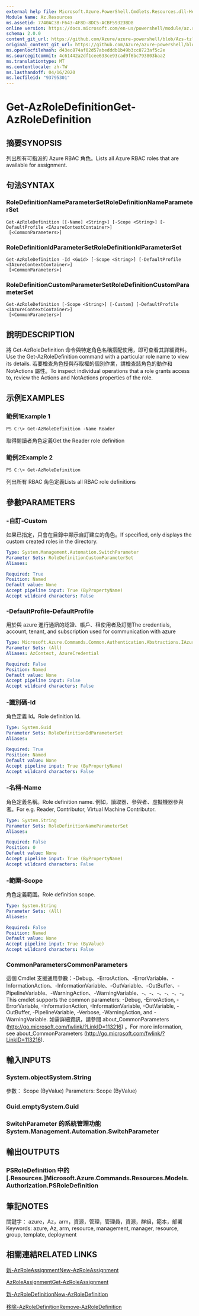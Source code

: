 ```yaml
---
external help file: Microsoft.Azure.PowerShell.Cmdlets.Resources.dll-Help.xml
Module Name: Az.Resources
ms.assetid: 7740AC3B-F643-4F8D-8DC5-ACBF59323BD8
online version: https://docs.microsoft.com/en-us/powershell/module/az.resources/get-Azroledefinition
schema: 2.0.0
content_git_url: https://github.com/Azure/azure-powershell/blob/Azs-tzl/src/Resources/Resources/help/Get-AzRoleDefinition.md
original_content_git_url: https://github.com/Azure/azure-powershell/blob/Azs-tzl/src/Resources/Resources/help/Get-AzRoleDefinition.md
ms.openlocfilehash: d43ec874af02d57abedddb1b49b3cc8723af5c2e
ms.sourcegitcommit: 4c61442a2df1cee633ce93cad9f6bc793803baa2
ms.translationtype: MT
ms.contentlocale: zh-TW
ms.lasthandoff: 04/16/2020
ms.locfileid: "93795301"
---
```

# <span data-ttu-id="af935-101">Get-AzRoleDefinition</span><span class="sxs-lookup"><span data-stu-id="af935-101">Get-AzRoleDefinition</span></span>

## <span data-ttu-id="af935-102">摘要</span><span class="sxs-lookup"><span data-stu-id="af935-102">SYNOPSIS</span></span>
<span data-ttu-id="af935-103">列出所有可指派的 Azure RBAC 角色。</span><span class="sxs-lookup"><span data-stu-id="af935-103">Lists all Azure RBAC roles that are available for assignment.</span></span>

## <span data-ttu-id="af935-104">句法</span><span class="sxs-lookup"><span data-stu-id="af935-104">SYNTAX</span></span>

### <span data-ttu-id="af935-105">RoleDefinitionNameParameterSet</span><span class="sxs-lookup"><span data-stu-id="af935-105">RoleDefinitionNameParameterSet</span></span>
```
Get-AzRoleDefinition [[-Name] <String>] [-Scope <String>] [-DefaultProfile <IAzureContextContainer>]
 [<CommonParameters>]
```

### <span data-ttu-id="af935-106">RoleDefinitionIdParameterSet</span><span class="sxs-lookup"><span data-stu-id="af935-106">RoleDefinitionIdParameterSet</span></span>
```
Get-AzRoleDefinition -Id <Guid> [-Scope <String>] [-DefaultProfile <IAzureContextContainer>]
 [<CommonParameters>]
```

### <span data-ttu-id="af935-107">RoleDefinitionCustomParameterSet</span><span class="sxs-lookup"><span data-stu-id="af935-107">RoleDefinitionCustomParameterSet</span></span>
```
Get-AzRoleDefinition [-Scope <String>] [-Custom] [-DefaultProfile <IAzureContextContainer>]
 [<CommonParameters>]
```

## <span data-ttu-id="af935-108">說明</span><span class="sxs-lookup"><span data-stu-id="af935-108">DESCRIPTION</span></span>
<span data-ttu-id="af935-109">將 Get-AzRoleDefinition 命令與特定角色名稱搭配使用，即可查看其詳細資料。</span><span class="sxs-lookup"><span data-stu-id="af935-109">Use the Get-AzRoleDefinition command with a particular role name to view its details.</span></span>
<span data-ttu-id="af935-110">若要檢查角色授與存取權的個別作業，請檢查該角色的動作和 NotActions 屬性。</span><span class="sxs-lookup"><span data-stu-id="af935-110">To inspect individual operations that a role grants access to, review the Actions and NotActions properties of the role.</span></span>

## <span data-ttu-id="af935-111">示例</span><span class="sxs-lookup"><span data-stu-id="af935-111">EXAMPLES</span></span>

### <span data-ttu-id="af935-112">範例1</span><span class="sxs-lookup"><span data-stu-id="af935-112">Example 1</span></span>
```
PS C:\> Get-AzRoleDefinition -Name Reader
```

<span data-ttu-id="af935-113">取得閱讀者角色定義</span><span class="sxs-lookup"><span data-stu-id="af935-113">Get the Reader role definition</span></span>

### <span data-ttu-id="af935-114">範例2</span><span class="sxs-lookup"><span data-stu-id="af935-114">Example 2</span></span>
```
PS C:\> Get-AzRoleDefinition
```

<span data-ttu-id="af935-115">列出所有 RBAC 角色定義</span><span class="sxs-lookup"><span data-stu-id="af935-115">Lists all RBAC role definitions</span></span>

## <span data-ttu-id="af935-116">參數</span><span class="sxs-lookup"><span data-stu-id="af935-116">PARAMETERS</span></span>

### <span data-ttu-id="af935-117">-自訂</span><span class="sxs-lookup"><span data-stu-id="af935-117">-Custom</span></span>
<span data-ttu-id="af935-118">如果已指定，只會在目錄中顯示自訂建立的角色。</span><span class="sxs-lookup"><span data-stu-id="af935-118">If specified, only displays the custom created roles in the directory.</span></span>

```yaml
Type: System.Management.Automation.SwitchParameter
Parameter Sets: RoleDefinitionCustomParameterSet
Aliases:

Required: True
Position: Named
Default value: None
Accept pipeline input: True (ByPropertyName)
Accept wildcard characters: False
```

### <span data-ttu-id="af935-119">-DefaultProfile</span><span class="sxs-lookup"><span data-stu-id="af935-119">-DefaultProfile</span></span>
<span data-ttu-id="af935-120">用於與 azure 進行通訊的認證、帳戶、租使用者及訂閱</span><span class="sxs-lookup"><span data-stu-id="af935-120">The credentials, account, tenant, and subscription used for communication with azure</span></span>

```yaml
Type: Microsoft.Azure.Commands.Common.Authentication.Abstractions.IAzureContextContainer
Parameter Sets: (All)
Aliases: AzContext, AzureCredential

Required: False
Position: Named
Default value: None
Accept pipeline input: False
Accept wildcard characters: False
```

### <span data-ttu-id="af935-121">-識別碼</span><span class="sxs-lookup"><span data-stu-id="af935-121">-Id</span></span>
<span data-ttu-id="af935-122">角色定義 Id。</span><span class="sxs-lookup"><span data-stu-id="af935-122">Role definition Id.</span></span>

```yaml
Type: System.Guid
Parameter Sets: RoleDefinitionIdParameterSet
Aliases:

Required: True
Position: Named
Default value: None
Accept pipeline input: True (ByPropertyName)
Accept wildcard characters: False
```

### <span data-ttu-id="af935-123">-名稱</span><span class="sxs-lookup"><span data-stu-id="af935-123">-Name</span></span>
<span data-ttu-id="af935-124">角色定義名稱。</span><span class="sxs-lookup"><span data-stu-id="af935-124">Role definition name.</span></span>
<span data-ttu-id="af935-125">例如，讀取器、參與者、虛擬機器參與者。</span><span class="sxs-lookup"><span data-stu-id="af935-125">For e.g. Reader, Contributor, Virtual Machine Contributor.</span></span>

```yaml
Type: System.String
Parameter Sets: RoleDefinitionNameParameterSet
Aliases:

Required: False
Position: 0
Default value: None
Accept pipeline input: True (ByPropertyName)
Accept wildcard characters: False
```

### <span data-ttu-id="af935-126">-範圍</span><span class="sxs-lookup"><span data-stu-id="af935-126">-Scope</span></span>
<span data-ttu-id="af935-127">角色定義範圍。</span><span class="sxs-lookup"><span data-stu-id="af935-127">Role definition scope.</span></span>

```yaml
Type: System.String
Parameter Sets: (All)
Aliases:

Required: False
Position: Named
Default value: None
Accept pipeline input: True (ByValue)
Accept wildcard characters: False
```

### <span data-ttu-id="af935-128">CommonParameters</span><span class="sxs-lookup"><span data-stu-id="af935-128">CommonParameters</span></span>
<span data-ttu-id="af935-129">這個 Cmdlet 支援通用參數：-Debug、-ErrorAction、-ErrorVariable、-InformationAction、-InformationVariable、-OutVariable、-OutBuffer、-PipelineVariable、-WarningAction、-WarningVariable、-、-、-、-、-、-。</span><span class="sxs-lookup"><span data-stu-id="af935-129">This cmdlet supports the common parameters: -Debug, -ErrorAction, -ErrorVariable, -InformationAction, -InformationVariable, -OutVariable, -OutBuffer, -PipelineVariable, -Verbose, -WarningAction, and -WarningVariable.</span></span> <span data-ttu-id="af935-130">如需詳細資訊，請參閱 about_CommonParameters (http://go.microsoft.com/fwlink/?LinkID=113216) 。</span><span class="sxs-lookup"><span data-stu-id="af935-130">For more information, see about_CommonParameters (http://go.microsoft.com/fwlink/?LinkID=113216).</span></span>

## <span data-ttu-id="af935-131">輸入</span><span class="sxs-lookup"><span data-stu-id="af935-131">INPUTS</span></span>

### <span data-ttu-id="af935-132">System.object</span><span class="sxs-lookup"><span data-stu-id="af935-132">System.String</span></span>
<span data-ttu-id="af935-133">參數： Scope (ByValue) </span><span class="sxs-lookup"><span data-stu-id="af935-133">Parameters: Scope (ByValue)</span></span>

### <span data-ttu-id="af935-134">Guid.empty</span><span class="sxs-lookup"><span data-stu-id="af935-134">System.Guid</span></span>

### <span data-ttu-id="af935-135">SwitchParameter 的系統管理功能</span><span class="sxs-lookup"><span data-stu-id="af935-135">System.Management.Automation.SwitchParameter</span></span>

## <span data-ttu-id="af935-136">輸出</span><span class="sxs-lookup"><span data-stu-id="af935-136">OUTPUTS</span></span>

### <span data-ttu-id="af935-137">PSRoleDefinition 中的 [.Resources.]</span><span class="sxs-lookup"><span data-stu-id="af935-137">Microsoft.Azure.Commands.Resources.Models.Authorization.PSRoleDefinition</span></span>

## <span data-ttu-id="af935-138">筆記</span><span class="sxs-lookup"><span data-stu-id="af935-138">NOTES</span></span>
<span data-ttu-id="af935-139">關鍵字： azure，Az，arm，資源，管理，管理員，資源，群組，範本，部署</span><span class="sxs-lookup"><span data-stu-id="af935-139">Keywords: azure, Az, arm, resource, management, manager, resource, group, template, deployment</span></span>

## <span data-ttu-id="af935-140">相關連結</span><span class="sxs-lookup"><span data-stu-id="af935-140">RELATED LINKS</span></span>

[<span data-ttu-id="af935-141">新-AzRoleAssignment</span><span class="sxs-lookup"><span data-stu-id="af935-141">New-AzRoleAssignment</span></span>](./New-AzRoleAssignment.md)

[<span data-ttu-id="af935-142">AzRoleAssignment</span><span class="sxs-lookup"><span data-stu-id="af935-142">Get-AzRoleAssignment</span></span>](./Get-AzRoleAssignment.md)

[<span data-ttu-id="af935-143">新-AzRoleDefinition</span><span class="sxs-lookup"><span data-stu-id="af935-143">New-AzRoleDefinition</span></span>](./New-AzRoleDefinition.md)

[<span data-ttu-id="af935-144">移除-AzRoleDefinition</span><span class="sxs-lookup"><span data-stu-id="af935-144">Remove-AzRoleDefinition</span></span>](./Remove-AzRoleDefinition.md)

